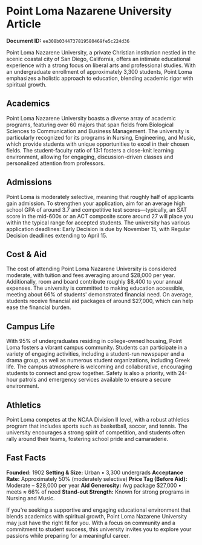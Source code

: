 # Point Loma Nazarene University Article

**Document ID:** `ee308b0344737819580469fe5c224d36`

Point Loma Nazarene University, a private Christian institution nestled in the scenic coastal city of San Diego, California, offers an intimate educational experience with a strong focus on liberal arts and professional studies. With an undergraduate enrollment of approximately 3,300 students, Point Loma emphasizes a holistic approach to education, blending academic rigor with spiritual growth.

## Academics
Point Loma Nazarene University boasts a diverse array of academic programs, featuring over 60 majors that span fields from Biological Sciences to Communication and Business Management. The university is particularly recognized for its programs in Nursing, Engineering, and Music, which provide students with unique opportunities to excel in their chosen fields. The student-faculty ratio of 13:1 fosters a close-knit learning environment, allowing for engaging, discussion-driven classes and personalized attention from professors.

## Admissions
Point Loma is moderately selective, meaning that roughly half of applicants gain admission. To strengthen your application, aim for an average high school GPA of around 3.7 and competitive test scores—typically, an SAT score in the mid-600s or an ACT composite score around 27 will place you within the typical range for accepted students. The university has various application deadlines: Early Decision is due by November 15, with Regular Decision deadlines extending to April 15.

## Cost & Aid
The cost of attending Point Loma Nazarene University is considered moderate, with tuition and fees averaging around $28,000 per year. Additionally, room and board contribute roughly $8,400 to your annual expenses. The university is committed to making education accessible, meeting about 66% of students' demonstrated financial need. On average, students receive financial aid packages of around $27,000, which can help ease the financial burden.

## Campus Life
With 95% of undergraduates residing in college-owned housing, Point Loma fosters a vibrant campus community. Students can participate in a variety of engaging activities, including a student-run newspaper and a drama group, as well as numerous student organizations, including Greek life. The campus atmosphere is welcoming and collaborative, encouraging students to connect and grow together. Safety is also a priority, with 24-hour patrols and emergency services available to ensure a secure environment.

## Athletics
Point Loma competes at the NCAA Division II level, with a robust athletics program that includes sports such as basketball, soccer, and tennis. The university encourages a strong spirit of competition, and students often rally around their teams, fostering school pride and camaraderie.

## Fast Facts
**Founded:** 1902
**Setting & Size:** Urban • 3,300 undergrads
**Acceptance Rate:** Approximately 50% (moderately selective)
**Price Tag (Before Aid):** Moderate – $28,000 per year
**Aid Generosity:** Avg package $27,000 • meets ≈ 66% of need
**Stand-out Strength:** Known for strong programs in Nursing and Music.

If you're seeking a supportive and engaging educational environment that blends academics with spiritual growth, Point Loma Nazarene University may just have the right fit for you. With a focus on community and a commitment to student success, this university invites you to explore your passions while preparing for a meaningful career.
